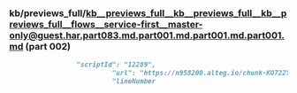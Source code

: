 ### kb/previews_full/kb__previews_full__kb__previews_full__kb__previews_full__flows__service-first__master-only@guest.har.part083.md.part001.md.part001.md.part001.md (part 002)

```md
                 "scriptId": "12289",
                          "url": "https://n958200.alteg.io/chunk-KO722YSM.js",
                          "lineNumber
```

```
